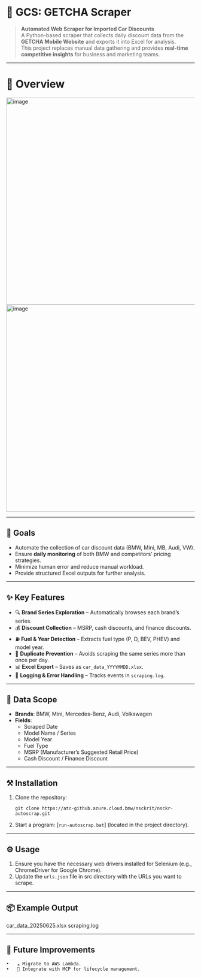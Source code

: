 # 🚗 GCS: GETCHA Scraper  

> **Automated Web Scraper for Imported Car Discounts**  
> A Python-based scraper that collects daily discount data from the **GETCHA Mobile Website** and exports it into Excel for analysis.  
> This project replaces manual data gathering and provides **real-time competitive insights** for business and marketing teams.  

---

# 📄 Overview 

<img width="1033" height="553" alt="image" src="https://github.com/user-attachments/assets/dce4a7e7-deb5-4f1c-92b1-7701bed60849" />
<img width="1001" height="553" alt="image" src="https://github.com/user-attachments/assets/2e6f4441-1e8b-42bb-a096-85efa32758d9" />

---

## 🎯 Goals
- Automate the collection of car discount data (BMW, Mini, MB, Audi, VW).  
- Ensure **daily monitoring** of both BMW and competitors’ pricing strategies.  
- Minimize human error and reduce manual workload.  
- Provide structured Excel outputs for further analysis.  

---

## ✨ Key Features
- 🔍 **Brand Series Exploration** – Automatically browses each brand’s series.  
- 💰 **Discount Collection** – MSRP, cash discounts, and finance discounts.  
- ⛽ **Fuel & Year Detection** – Extracts fuel type (P, D, BEV, PHEV) and model year.  
- 🔄 **Duplicate Prevention** – Avoids scraping the same series more than once per day.  
- 📊 **Excel Export** – Saves as `car_data_YYYYMMDD.xlsx`.  
- 📜 **Logging & Error Handling** – Tracks events in `scraping.log`.  

---

## 📂 Data Scope
- **Brands**: BMW, Mini, Mercedes-Benz, Audi, Volkswagen  
- **Fields**:  
  - Scraped Date  
  - Model Name / Series  
  - Model Year  
  - Fuel Type  
  - MSRP (Manufacturer’s Suggested Retail Price)  
  - Cash Discount / Finance Discount  

---

## ⚒️ Installation

1. Clone the repository:
   ```
   git clone https://atc-github.azure.cloud.bmw/nsckrit/nsckr-autoscrap.git
   ```

2. Start a program: [`run-autoscrap.bat`] (located in the project directory).

---

## ⚙️ Usage

1. Ensure you have the necessary web drivers installed for Selenium (e.g., ChromeDriver for Google Chrome).
2. Update the `urls.json` file in src directory with the URLs you want to scrape.

---

## 📦 Example Output

car_data_20250625.xlsx
scraping.log


---

## 🚀 Future Improvements
	•	☁️ Migrate to AWS Lambda.
	•	🔧 Integrate with MCP for lifecycle management.
